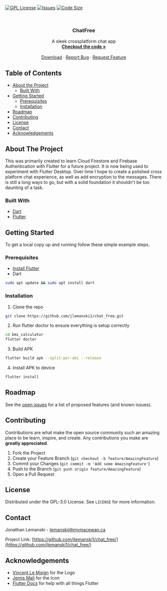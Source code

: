 <!-- PROJECT SHIELDS -->
[![GPL License][license-shield]][license-url]
[![Issues][issues-shield]][issues-url]
[![Code Size][cSize-shield]][cSize-url]


<!-- PROJECT LOGO -->
<br />
  <h3 align="center">ChatFree</h3>

  <p align="center">
    A sleek crossplatform chat app
    <br />
    <a href="https://github.com/jlemanski1/chat_free/"><strong>Checkout the code »</strong></a>
    <br />
    <br />
    <a href="https://github.com/jlemanski1/chat_free/releases">Download</a>
    ·
    <a href="https://github.com/jlemanski1/chat_free/issues">Report Bug</a>
    ·
    <a href="https://github.com/jlemanski1/chat_free/issues">Request Feature</a>
  </p>
</p>


<!-- TABLE OF CONTENTS -->
## Table of Contents

* [About the Project](#about-the-project)
  * [Built With](#built-with)
* [Getting Started](#getting-started)
  * [Prerequisites](#prerequisites)
  * [Installation](#installation)
* [Roadmap](#roadmap)
* [Contributing](#contributing)
* [License](#license)
* [Contact](#contact)
* [Acknowledgements](#acknowledgements)


<!-- ABOUT THE PROJECT -->
## About The Project

This was primarily created to learn Cloud Firestore and Firebase Authentication with Flutter for a future project. It is now being used to experiment with Flutter Desktop. Over time I hope to create a polished cross platform chat experience, as well as add encryption to the messages. There is still a long ways to go, but with a solid foundation it shouldn't be too daunting of a task.


### Built With
* [Dart](https://dart.dev/)
* [Flutter](https://flutter.dev/)


<!-- GETTING STARTED -->
## Getting Started

To get a local copy up and running follow these simple example steps.

### Prerequisites

* [Install Flutter](https://flutter.dev/docs/get-started/install/linux)
* Dart
```sh
sudo apt update && sudo apt install dart
```

### Installation

1. Clone the repo
```sh
git clone https://github.com/jlemanski1/chat_free.git
```
2. Run flutter doctor to ensure everything is setup correctly
```sh
cd bmi_calculator
flutter doctor
```
3. Build APK
```sh
flutter build apk --split-per-abi --release
```
4. Install APK to device
```sh
flutter install
```

<!-- ROADMAP -->
## Roadmap

See the [open issues](https://github.com/jlemanski1/chat_free/issues) for a list of proposed features (and known issues).

<!-- CONTRIBUTING -->
## Contributing

Contributions are what make the open source community such an amazing place to be learn, inspire, and create. Any contributions you make are **greatly appreciated**.

1. Fork the Project
2. Create your Feature Branch (`git checkout -b feature/AmazingFeature`)
3. Commit your Changes (`git commit -m 'Add some AmazingFeature'`)
4. Push to the Branch (`git push origin feature/AmazingFeature`)
5. Open a Pull Request


<!-- LICENSE -->
## License

Distributed under the GPL-3.0 License. See `LICENSE` for more information.


<!-- CONTACT -->
## Contact

Jonathan Lemanski - lemanskij@mymacewan.ca

Project Link: [https://github.com/jlemanski1/chat_free/](https://github.com/jlemanski1/chat_free/)


<!-- ACKNOWLEDGEMENTS -->
## Acknowledgements
* [Vincent Le Moign](https://iconscout.com/contributors/vincent-le-moign) for the Logo
* [Jemis Mali](https://iconscout.com/contributors/jemismali) for the Icon
* [Flutter Docs](https://flutter.dev/docs) for help with all things Flutter


<!-- MARKDOWN LINKS & IMAGES -->
[license-shield]: https://img.shields.io/github/license/jlemanski1/chat_free
[license-url]: https://github.com/jlemanski1/chat_free/blob/master/LICENSE
[issues-shield]: https://img.shields.io/github/issues/jlemanski1/chat_free
[issues-url]: https://github.com/jlemanski1/chat_free/issues
[cSize-shield]: https://img.shields.io/github/languages/code-size/jlemanski1/chat_free
[cSize-url]: https://github.com/jlemanski1/chat_free
